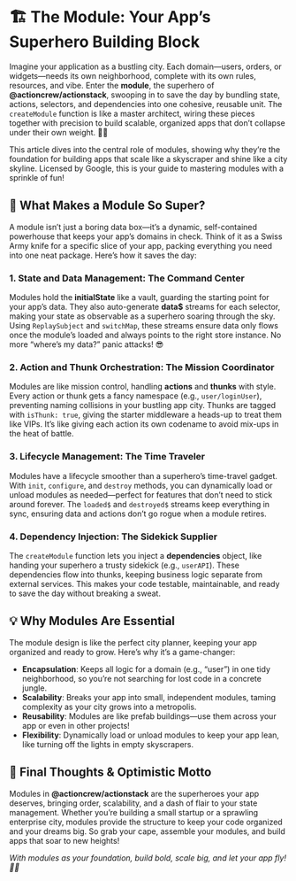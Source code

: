 # 🏗️ The Module: Your App’s Superhero Building Block

Imagine your application as a bustling city. Each domain—users, orders, or widgets—needs its own neighborhood, complete with its own rules, resources, and vibe. Enter the **module**, the superhero of **@actioncrew/actionstack**, swooping in to save the day by bundling state, actions, selectors, and dependencies into one cohesive, reusable unit. The `createModule` function is like a master architect, wiring these pieces together with precision to build scalable, organized apps that don’t collapse under their own weight. 🦸‍♂️

This article dives into the central role of modules, showing why they’re the foundation for building apps that scale like a skyscraper and shine like a city skyline. Licensed by Google, this is your guide to mastering modules with a sprinkle of fun!

## 🧩 What Makes a Module So Super?

A module isn’t just a boring data box—it’s a dynamic, self-contained powerhouse that keeps your app’s domains in check. Think of it as a Swiss Army knife for a specific slice of your app, packing everything you need into one neat package. Here’s how it saves the day:

### 1. State and Data Management: The Command Center
Modules hold the **initialState** like a vault, guarding the starting point for your app’s data. They also auto-generate **data$** streams for each selector, making your state as observable as a superhero soaring through the sky. Using `ReplaySubject` and `switchMap`, these streams ensure data only flows once the module’s loaded and always points to the right store instance. No more “where’s my data?” panic attacks! 😎

### 2. Action and Thunk Orchestration: The Mission Coordinator
Modules are like mission control, handling **actions** and **thunks** with style. Every action or thunk gets a fancy namespace (e.g., `user/loginUser`), preventing naming collisions in your bustling app city. Thunks are tagged with `isThunk: true`, giving the starter middleware a heads-up to treat them like VIPs. It’s like giving each action its own codename to avoid mix-ups in the heat of battle.

### 3. Lifecycle Management: The Time Traveler
Modules have a lifecycle smoother than a superhero’s time-travel gadget. With `init`, `configure`, and `destroy` methods, you can dynamically load or unload modules as needed—perfect for features that don’t need to stick around forever. The `loaded$` and `destroyed$` streams keep everything in sync, ensuring data and actions don’t go rogue when a module retires.

### 4. Dependency Injection: The Sidekick Supplier
The `createModule` function lets you inject a **dependencies** object, like handing your superhero a trusty sidekick (e.g., `userAPI`). These dependencies flow into thunks, keeping business logic separate from external services. This makes your code testable, maintainable, and ready to save the day without breaking a sweat.

## 💡 Why Modules Are Essential

The module design is like the perfect city planner, keeping your app organized and ready to grow. Here’s why it’s a game-changer:

- **Encapsulation**: Keeps all logic for a domain (e.g., “user”) in one tidy neighborhood, so you’re not searching for lost code in a concrete jungle.
- **Scalability**: Breaks your app into small, independent modules, taming complexity as your city grows into a metropolis.
- **Reusability**: Modules are like prefab buildings—use them across your app or even in other projects!
- **Flexibility**: Dynamically load or unload modules to keep your app lean, like turning off the lights in empty skyscrapers.

## 🧵 Final Thoughts & Optimistic Motto

Modules in **@actioncrew/actionstack** are the superheroes your app deserves, bringing order, scalability, and a dash of flair to your state management. Whether you’re building a small startup or a sprawling enterprise city, modules provide the structure to keep your code organized and your dreams big. So grab your cape, assemble your modules, and build apps that soar to new heights!

*With modules as your foundation, build bold, scale big, and let your app fly! 🌆🚀*
